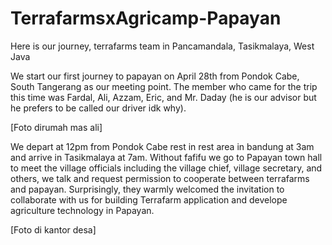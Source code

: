 # TerrafarmsxAgricamp-Papayan
Here is our journey, terrafarms team in Pancamandala, Tasikmalaya, West Java

We start our first journey to papayan on April 28th from Pondok Cabe, South Tangerang as our meeting point. The member who came for the trip this time was Fardal, Ali, Azzam, Eric, and Mr. Daday (he is our advisor but he prefers to be called our driver idk why).

[Foto dirumah mas ali]

We depart at 12pm from Pondok Cabe rest in rest area in bandung at 3am and arrive in Tasikmalaya at 7am. Without fafifu we go to Papayan town hall to meet the village officials including the village chief, village secretary, and others, we talk and request permission to cooperate between terrafarms and papayan. Surprisingly, they warmly welcomed the invitation to collaborate with us for building Terrafarm application and develope agriculture technology in Papayan.

[Foto di kantor desa]

